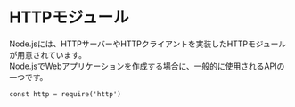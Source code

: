 # HTTPモジュール
Node.jsには、HTTPサーバーやHTTPクライアントを実装したHTTPモジュールが用意されています。<br>
Node.jsでWebアプリケーションを作成する場合に、一般的に使用されるAPIの一つです。<br>

```
const http = require('http')
